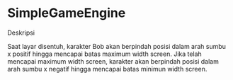 # SimpleGameEngine

Deskripsi

Saat layar disentuh, karakter Bob akan berpindah posisi dalam arah sumbu x positif hingga mencapai batas maximum width screen. Jika telah mencapai maximum width screen, karakter akan berpindah posisi dalam arah sumbu x negatif hingga mencapai batas minimun width screen.
